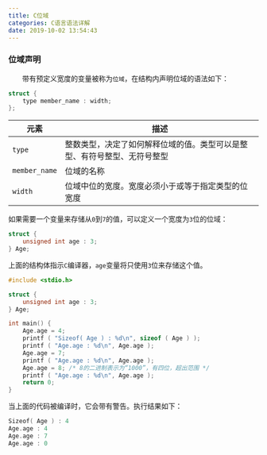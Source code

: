 ```yaml
---
title: C位域
categories: C语言语法详解
date: 2019-10-02 13:54:43
---
```

### 位域声明

&emsp;&emsp;带有预定义宽度的变量被称为`位域`，在结构内声明位域的语法如下：<!--more-->

``` cpp
struct {
    type member_name : width;
};
```

元素          | 描述
--------------|----
`type`        | 整数类型，决定了如何解释位域的值。类型可以是整型、有符号整型、无符号整型
`member_name` | 位域的名称
`width`       | 位域中位的宽度。宽度必须小于或等于指定类型的位宽度

如果需要一个变量来存储从`0`到`7`的值，可以定义一个宽度为`3`位的位域：

``` cpp
struct {
    unsigned int age : 3;
} Age;
```

上面的结构体指示`C`编译器，`age`变量将只使用`3`位来存储这个值。

``` cpp
#include <stdio.h>

struct {
    unsigned int age : 3;
} Age;

int main() {
    Age.age = 4;
    printf ( "Sizeof( Age ) : %d\n", sizeof ( Age ) );
    printf ( "Age.age : %d\n", Age.age );
    Age.age = 7;
    printf ( "Age.age : %d\n", Age.age );
    Age.age = 8; /* 8的二进制表示为“1000”，有四位，超出范围 */
    printf ( "Age.age : %d\n", Age.age );
    return 0;
}
```

当上面的代码被编译时，它会带有警告。执行结果如下：

``` cpp
Sizeof( Age ) : 4
Age.age : 4
Age.age : 7
Age.age : 0
```